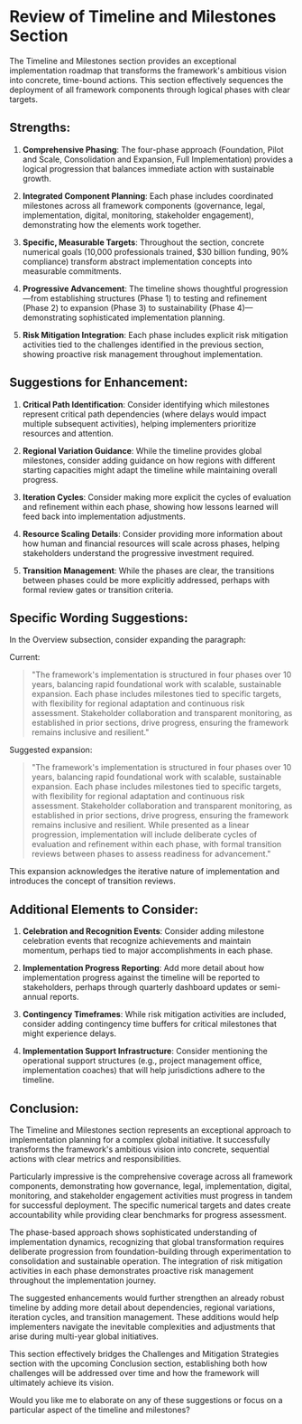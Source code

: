# Review of Timeline and Milestones Section

The Timeline and Milestones section provides an exceptional implementation roadmap that transforms the framework's ambitious vision into concrete, time-bound actions. This section effectively sequences the deployment of all framework components through logical phases with clear targets.

## Strengths:

1. **Comprehensive Phasing**: The four-phase approach (Foundation, Pilot and Scale, Consolidation and Expansion, Full Implementation) provides a logical progression that balances immediate action with sustainable growth.

2. **Integrated Component Planning**: Each phase includes coordinated milestones across all framework components (governance, legal, implementation, digital, monitoring, stakeholder engagement), demonstrating how the elements work together.

3. **Specific, Measurable Targets**: Throughout the section, concrete numerical goals (10,000 professionals trained, $30 billion funding, 90% compliance) transform abstract implementation concepts into measurable commitments.

4. **Progressive Advancement**: The timeline shows thoughtful progression—from establishing structures (Phase 1) to testing and refinement (Phase 2) to expansion (Phase 3) to sustainability (Phase 4)—demonstrating sophisticated implementation planning.

5. **Risk Mitigation Integration**: Each phase includes explicit risk mitigation activities tied to the challenges identified in the previous section, showing proactive risk management throughout implementation.

## Suggestions for Enhancement:

1. **Critical Path Identification**: Consider identifying which milestones represent critical path dependencies (where delays would impact multiple subsequent activities), helping implementers prioritize resources and attention.

2. **Regional Variation Guidance**: While the timeline provides global milestones, consider adding guidance on how regions with different starting capacities might adapt the timeline while maintaining overall progress.

3. **Iteration Cycles**: Consider making more explicit the cycles of evaluation and refinement within each phase, showing how lessons learned will feed back into implementation adjustments.

4. **Resource Scaling Details**: Consider providing more information about how human and financial resources will scale across phases, helping stakeholders understand the progressive investment required.

5. **Transition Management**: While the phases are clear, the transitions between phases could be more explicitly addressed, perhaps with formal review gates or transition criteria.

## Specific Wording Suggestions:

In the Overview subsection, consider expanding the paragraph:

Current:
> "The framework's implementation is structured in four phases over 10 years, balancing rapid foundational work with scalable, sustainable expansion. Each phase includes milestones tied to specific targets, with flexibility for regional adaptation and continuous risk assessment. Stakeholder collaboration and transparent monitoring, as established in prior sections, drive progress, ensuring the framework remains inclusive and resilient."

Suggested expansion:
> "The framework's implementation is structured in four phases over 10 years, balancing rapid foundational work with scalable, sustainable expansion. Each phase includes milestones tied to specific targets, with flexibility for regional adaptation and continuous risk assessment. Stakeholder collaboration and transparent monitoring, as established in prior sections, drive progress, ensuring the framework remains inclusive and resilient. While presented as a linear progression, implementation will include deliberate cycles of evaluation and refinement within each phase, with formal transition reviews between phases to assess readiness for advancement."

This expansion acknowledges the iterative nature of implementation and introduces the concept of transition reviews.

## Additional Elements to Consider:

1. **Celebration and Recognition Events**: Consider adding milestone celebration events that recognize achievements and maintain momentum, perhaps tied to major accomplishments in each phase.

2. **Implementation Progress Reporting**: Add more detail about how implementation progress against the timeline will be reported to stakeholders, perhaps through quarterly dashboard updates or semi-annual reports.

3. **Contingency Timeframes**: While risk mitigation activities are included, consider adding contingency time buffers for critical milestones that might experience delays.

4. **Implementation Support Infrastructure**: Consider mentioning the operational support structures (e.g., project management office, implementation coaches) that will help jurisdictions adhere to the timeline.

## Conclusion:

The Timeline and Milestones section represents an exceptional approach to implementation planning for a complex global initiative. It successfully transforms the framework's ambitious vision into concrete, sequential actions with clear metrics and responsibilities.

Particularly impressive is the comprehensive coverage across all framework components, demonstrating how governance, legal, implementation, digital, monitoring, and stakeholder engagement activities must progress in tandem for successful deployment. The specific numerical targets and dates create accountability while providing clear benchmarks for progress assessment.

The phase-based approach shows sophisticated understanding of implementation dynamics, recognizing that global transformation requires deliberate progression from foundation-building through experimentation to consolidation and sustainable operation. The integration of risk mitigation activities in each phase demonstrates proactive risk management throughout the implementation journey.

The suggested enhancements would further strengthen an already robust timeline by adding more detail about dependencies, regional variations, iteration cycles, and transition management. These additions would help implementers navigate the inevitable complexities and adjustments that arise during multi-year global initiatives.

This section effectively bridges the Challenges and Mitigation Strategies section with the upcoming Conclusion section, establishing both how challenges will be addressed over time and how the framework will ultimately achieve its vision.

Would you like me to elaborate on any of these suggestions or focus on a particular aspect of the timeline and milestones?
